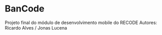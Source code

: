 # BanCode
Projeto final do módulo de desenvolvimento mobile do RECODE
Autores: Ricardo Alves / Jonas Lucena
